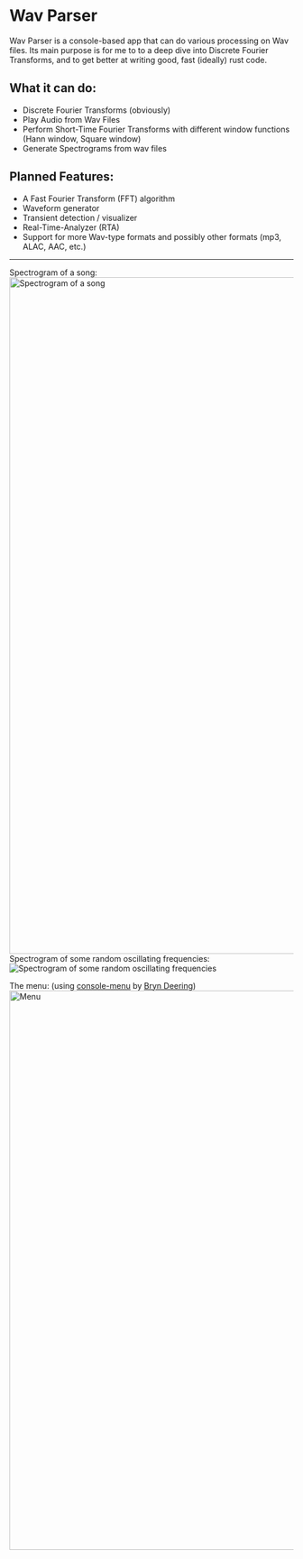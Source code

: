 # Wav Parser

Wav Parser is a console-based app that can do various processing on Wav files. Its main purpose is for me to to a deep dive into Discrete Fourier Transforms, and to get better at writing good, fast (ideally) rust code.

## What it can do:
* Discrete Fourier Transforms (obviously)
* Play Audio from Wav Files
* Perform Short-Time Fourier Transforms with different window functions (Hann window, Square window)
* Generate Spectrograms from wav files

## Planned Features:
* A Fast Fourier Transform (FFT) algorithm
* Waveform generator
* Transient detection / visualizer
* Real-Time-Analyzer (RTA)
* Support for more Wav-type formats and possibly other formats (mp3, ALAC, AAC, etc.)

---

Spectrogram of a song:
<img width="1200" alt="Spectrogram of a song" src="https://github.com/user-attachments/assets/31289645-8f3b-4c19-a71e-a4109d95a2c8"/>
Spectrogram of some random oscillating frequencies:
<img widtg="1170" alt="Spectrogram of some random oscillating frequencies" src="https://github.com/user-attachments/assets/4ca14da9-b445-48f5-8853-07e63d223460">


The menu: (using [console-menu](https://github.com/Bdeering1/console-menu) by [Bryn Deering](https://github.com/Bdeering1))
<img width="992" alt="Menu" src="https://github.com/user-attachments/assets/8c2d5720-4462-4cfb-ab0d-32f95e4e51fb" />
